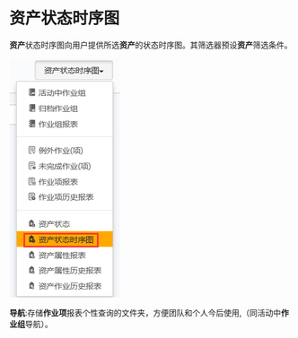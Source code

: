 # 资产状态时序图
**资产**状态时序图向用户提供所选**资产**的状态时序图。其筛选器预设**资产**筛选条件。

![](./images/资产状态时序图.png)

 
**导航**:存储**作业项**报表个性查询的文件夹，方便团队和个人今后使用,（同活动中**作业组**导航）。
